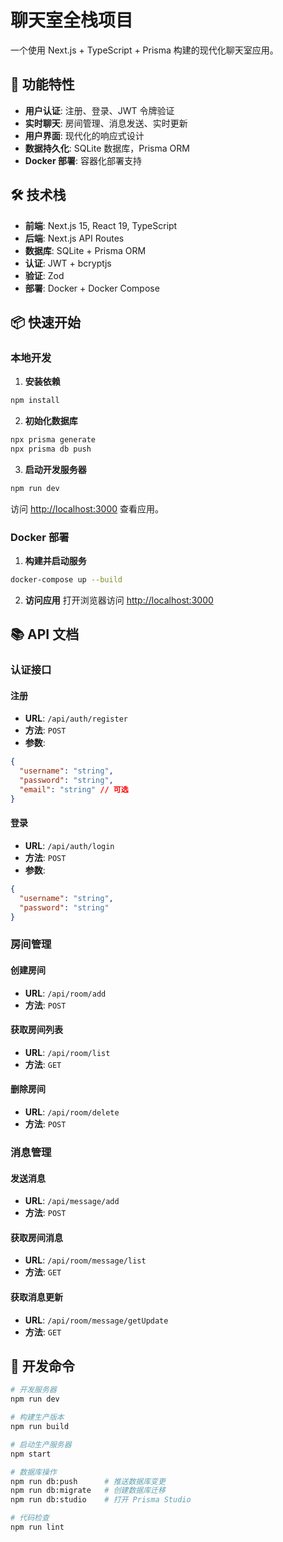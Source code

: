 # 聊天室全栈项目

一个使用 Next.js + TypeScript + Prisma 构建的现代化聊天室应用。

## 🚀 功能特性

- **用户认证**: 注册、登录、JWT 令牌验证
- **实时聊天**: 房间管理、消息发送、实时更新
- **用户界面**: 现代化的响应式设计
- **数据持久化**: SQLite 数据库，Prisma ORM
- **Docker 部署**: 容器化部署支持

## 🛠️ 技术栈

- **前端**: Next.js 15, React 19, TypeScript
- **后端**: Next.js API Routes
- **数据库**: SQLite + Prisma ORM
- **认证**: JWT + bcryptjs
- **验证**: Zod
- **部署**: Docker + Docker Compose

## 📦 快速开始

### 本地开发

1. **安装依赖**
```bash
npm install
```

2. **初始化数据库**
```bash
npx prisma generate
npx prisma db push
```

3. **启动开发服务器**
```bash
npm run dev
```

访问 [http://localhost:3000](http://localhost:3000) 查看应用。

### Docker 部署

1. **构建并启动服务**
```bash
docker-compose up --build
```

2. **访问应用**
打开浏览器访问 [http://localhost:3000](http://localhost:3000)

## 📚 API 文档

### 认证接口

#### 注册
- **URL**: `/api/auth/register`
- **方法**: `POST`
- **参数**: 
```json
{
  "username": "string",
  "password": "string",
  "email": "string" // 可选
}
```

#### 登录
- **URL**: `/api/auth/login`
- **方法**: `POST`
- **参数**:
```json
{
  "username": "string",
  "password": "string"
}
```

### 房间管理

#### 创建房间
- **URL**: `/api/room/add`
- **方法**: `POST`

#### 获取房间列表
- **URL**: `/api/room/list`
- **方法**: `GET`

#### 删除房间
- **URL**: `/api/room/delete`
- **方法**: `POST`

### 消息管理

#### 发送消息
- **URL**: `/api/message/add`
- **方法**: `POST`

#### 获取房间消息
- **URL**: `/api/room/message/list`
- **方法**: `GET`

#### 获取消息更新
- **URL**: `/api/room/message/getUpdate`
- **方法**: `GET`

## 🔧 开发命令

```bash
# 开发服务器
npm run dev

# 构建生产版本
npm run build

# 启动生产服务器
npm start

# 数据库操作
npm run db:push      # 推送数据库变更
npm run db:migrate   # 创建数据库迁移
npm run db:studio    # 打开 Prisma Studio

# 代码检查
npm run lint
```
